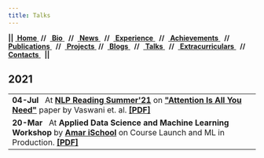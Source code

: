 ```yaml
---
title: Talks
---
```


<div class ="box">
    <b>||</b>&nbsp;<a href="">            <b>Home</b>  </a> &nbsp;<b>//</b>
    </b>&nbsp;<a href="#bio">             <b>Bio</b>  </a> &nbsp; <b>//</b>
    &nbsp;<a href="#news">                <b>News</b> </a> &nbsp; <b>//</b>
    &nbsp;<a href="#experience">          <b>Experience</b> </a> &nbsp; <b>//</b>
    &nbsp;<a href="#achievements">        <b>Achievements</b> </a> &nbsp; <b>//</b>
    &nbsp;<a href="#publications">        <b>Publications</b> </a> &nbsp; <b>//</b>
    &nbsp;<a href="#projects">            <b>Projects</b> </a> &nbsp;<b>//</b>
    &nbsp;<a href="#blogs">               <b>Blogs</b> </a> &nbsp; <b>//</b>
    &nbsp;<a href="#talks">               <b>Talks</b>    </a> &nbsp; <b>//</b>
    &nbsp;<a href="#extracurriculars">    <b>Extracurriculars</b>    </a> &nbsp; <b>//</b>
    &nbsp;<a href="#contacts">            <b>Contacts</b> </a> &nbsp; <b>||</b>
</div>

## 2021
<table>
<tr><td>
<b>04-Jul</b></a> &nbsp; At <a href="https://docs.google.com/document/d/e/2PACX-1vRia76U_JQwpLgGoQRH2mQHJewl1kJcXKiOib81ga3WS6vFkQUucRLwtGI_rUSxQqtett1h2z0cJetl/pub"> <b>NLP Reading Summer'21</b></a> on <a href="https://arxiv.org/abs/1706.03762"><b>"Attention Is All You Need"</b></a> paper by Vaswani et. al.
<a href="/talks/transformer_sunlp21.pdf"> <b>[PDF]</b> </a>
</td></tr>
<tr><td>
<b>20-Mar</b></a> &nbsp; At <b>Applied Data Science and Machine Learning Workshop </b> by </a> <a href="https://amarischool.com/"><b>Amar iSchool</b></a> on Course Launch and ML in Production.
<a href="/talks/adsml_workshop.pdf"> <b>[PDF]</b> </a>
</td></tr>
</table>
